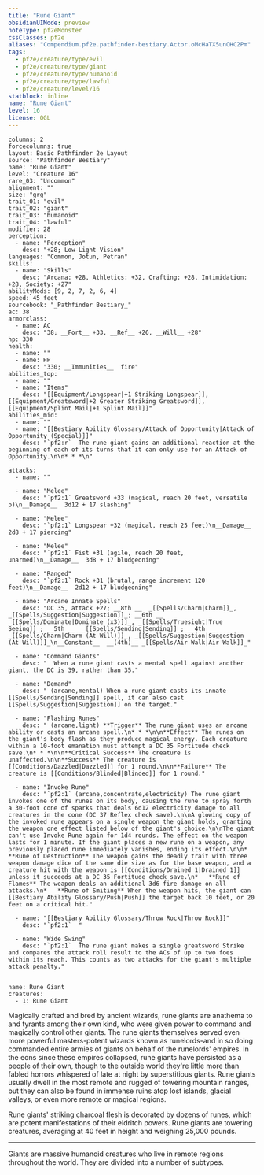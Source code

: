 ```yaml
---
title: "Rune Giant"
obsidianUIMode: preview
noteType: pf2eMonster
cssClasses: pf2e
aliases: "Compendium.pf2e.pathfinder-bestiary.Actor.oMcHaTX5unOHC2Pm" 
tags:
  - pf2e/creature/type/evil
  - pf2e/creature/type/giant
  - pf2e/creature/type/humanoid
  - pf2e/creature/type/lawful
  - pf2e/creature/level/16
statblock: inline
name: "Rune Giant"
level: 16
license: OGL
---
```


```statblock
columns: 2
forcecolumns: true
layout: Basic Pathfinder 2e Layout
source: "Pathfinder Bestiary"
name: "Rune Giant"
level: "Creature 16"
rare_03: "Uncommon"
alignment: ""
size: "grg"
trait_01: "evil"
trait_02: "giant"
trait_03: "humanoid"
trait_04: "lawful"
modifier: 28
perception:
  - name: "Perception"
    desc: "+28; Low-Light Vision"
languages: "Common, Jotun, Petran"
skills:
  - name: "Skills"
    desc: "Arcana: +28, Athletics: +32, Crafting: +28, Intimidation: +28, Society: +27"
abilityMods: [9, 2, 7, 2, 6, 4]
speed: 45 feet
sourcebook: "_Pathfinder Bestiary_"
ac: 38
armorclass:
  - name: AC
    desc: "38; __Fort__ +33, __Ref__ +26, __Will__ +28"
hp: 330
health:
  - name: ""
  - name: HP
    desc: "330; __Immunities__  fire"
abilities_top:
  - name: ""
  - name: "Items"
    desc: "[[Equipment/Longspear|+1 Striking Longspear]], [[Equipment/Greatsword|+2 Greater Striking Greatsword]], [[Equipment/Splint Mail|+1 Splint Mail]]"
abilities_mid:
  - name: ""
  - name: "[[Bestiary Ability Glossary/Attack of Opportunity|Attack of Opportunity (Special)]]"
    desc: "`pf2:r`  The rune giant gains an additional reaction at the beginning of each of its turns that it can only use for an Attack of Opportunity.\n\n* * *\n"

attacks:
  - name: ""

  - name: "Melee"
    desc: "`pf2:1` Greatsword +33 (magical, reach 20 feet, versatile p)\n__Damage__  3d12 + 17 slashing"

  - name: "Melee"
    desc: "`pf2:1` Longspear +32 (magical, reach 25 feet)\n__Damage__  2d8 + 17 piercing"

  - name: "Melee"
    desc: "`pf2:1` Fist +31 (agile, reach 20 feet, unarmed)\n__Damage__  3d8 + 17 bludgeoning"

  - name: "Ranged"
    desc: "`pf2:1` Rock +31 (brutal, range increment 120 feet)\n__Damage__  2d12 + 17 bludgeoning"

  - name: "Arcane Innate Spells"
    desc: "DC 35, attack +27; __8th __  _[[Spells/Charm|Charm]]_, _[[Spells/Suggestion|Suggestion]]_; __6th __  _[[Spells/Dominate|Dominate (x3)]]_, _[[Spells/Truesight|True Seeing]]_; __5th __  _[[Spells/Sending|Sending]]_; __4th __  _[[Spells/Charm|Charm (At Will)]]_, _[[Spells/Suggestion|Suggestion (At Will)]]_\n__Constant__  __(4th)__ _[[Spells/Air Walk|Air Walk]]_"

  - name: "Command Giants"
    desc: "  When a rune giant casts a mental spell against another giant, the DC is 39, rather than 35."

  - name: "Demand"
    desc: " (arcane,mental) When a rune giant casts its innate [[Spells/Sending|Sending]] spell, it can also cast [[Spells/Suggestion|Suggestion]] on the target."

  - name: "Flashing Runes"
    desc: " (arcane,light) **Trigger** The rune giant uses an arcane ability or casts an arcane spell.\n* * *\n\n**Effect** The runes on the giant's body flash as they produce magical energy. Each creature within a 10-foot emanation must attempt a DC 35 Fortitude check save.\n* * *\n\n**Critical Success** The creature is unaffected.\n\n**Success** The creature is [[Conditions/Dazzled|Dazzled]] for 1 round.\n\n**Failure** The creature is [[Conditions/Blinded|Blinded]] for 1 round."

  - name: "Invoke Rune"
    desc: "`pf2:1` (arcane,concentrate,electricity) The rune giant invokes one of the runes on its body, causing the rune to spray forth a 30-foot cone of sparks that deals 6d12 electricity damage to all creatures in the cone (DC 37 Reflex check save).\n\nA glowing copy of the invoked rune appears on a single weapon the giant holds, granting the weapon one effect listed below of the giant's choice.\n\nThe giant can't use Invoke Rune again for 1d4 rounds. The effect on the weapon lasts for 1 minute. If the giant places a new rune on a weapon, any previously placed rune immediately vanishes, ending its effect.\n\n*   **Rune of Destruction** The weapon gains the deadly trait with three weapon damage dice of the same die size as for the base weapon, and a creature hit with the weapon is [[Conditions/Drained 1|Drained 1]] unless it succeeds at a DC 35 Fortitude check save.\n*   **Rune of Flames** The weapon deals an additional 3d6 fire damage on all attacks.\n*   **Rune of Smiting** When the weapon hits, the giant can [[Bestiary Ability Glossary/Push|Push]] the target back 10 feet, or 20 feet on a critical hit."

  - name: "[[Bestiary Ability Glossary/Throw Rock|Throw Rock]]"
    desc: "`pf2:1`  "

  - name: "Wide Swing"
    desc: "`pf2:1`  The rune giant makes a single greatsword Strike and compares the attack roll result to the ACs of up to two foes within its reach. This counts as two attacks for the giant's multiple attack penalty."
 
```

```encounter-table
name: Rune Giant
creatures:
  - 1: Rune Giant
```



Magically crafted and bred by ancient wizards, rune giants are anathema to and tyrants among their own kind, who were given power to command and magically control other giants. The rune giants themselves served even more powerful masters-potent wizards known as runelords-and in so doing commanded entire armies of giants on behalf of the runelords' empires. In the eons since these empires collapsed, rune giants have persisted as a people of their own, though to the outside world they're little more than fabled horrors whispered of late at night by superstitious giants. Rune giants usually dwell in the most remote and rugged of towering mountain ranges, but they can also be found in immense ruins atop lost islands, glacial valleys, or even more remote or magical regions.

Rune giants' striking charcoal flesh is decorated by dozens of runes, which are potent manifestations of their eldritch powers. Rune giants are towering creatures, averaging at 40 feet in height and weighing 25,000 pounds.

* * *

Giants are massive humanoid creatures who live in remote regions throughout the world. They are divided into a number of subtypes.
